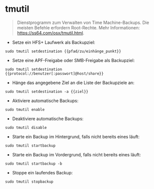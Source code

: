 # tmutil

> Dienstprogramm zum Verwalten von Time Machine-Backups. Die meisten Befehle erfordern Root-Rechte.
> Mehr Informationen: <https://ss64.com/osx/tmutil.html>.

- Setze ein HFS+ Laufwerk als Backupziel:

`sudo tmutil setdestination {{pfad/zu/einhänge_punkt}}`

- Setze eine APF-Freigabe oder SMB-Freigabe als Backupziel:

`sudo tmutil setdestination {{protocol://benutzer[:passwort]@host/share}}`

- Hänge das angegebene Ziel an die Liste der Backupziele an:

`sudo tmutil setdestination -a {{ziel}}`

- Aktiviere automatische Backups:

`sudo tmutil enable`

- Deaktiviere automatische Backups:

`sudo tmutil disable`

- Starte ein Backup im Hintergrund, falls nicht bereits eines läuft:

`sudo tmutil startbackup`

- Starte ein Backup im Vordergrund, falls nicht bereits eines läuft:

`sudo tmutil startbackup -b`

- Stoppe ein laufendes Backup:

`sudo tmutil stopbackup`
